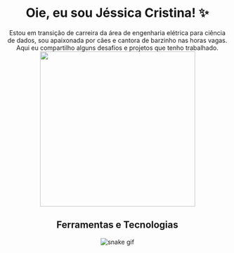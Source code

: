
<h1 align="center"> Oie, eu sou Jéssica Cristina! ✨ </h1>



<div align="center"> 
  Estou em transição de carreira da área de engenharia elétrica para ciência de dados, sou apaixonada por cães e cantora de barzinho nas horas vagas. 
  Aqui eu compartilho alguns desafios e projetos que tenho trabalhado.
</div>


<div align="center">
  <img src=https://github.com/jessicacristinams/jessicacristinams/assets/109877484/b9e567ae-9d38-43d6-94d0-9909f997c786 width="353"/>
</div>


<h2 align="center"> 
  Ferramentas e Tecnologias
</h2>


<div align="center">

![snake gif](https://github.com/SEU_USUARIO/SEU_REPOSITORIO/blob/output/github-contribution-grid-snake.svg)
 
</div>









